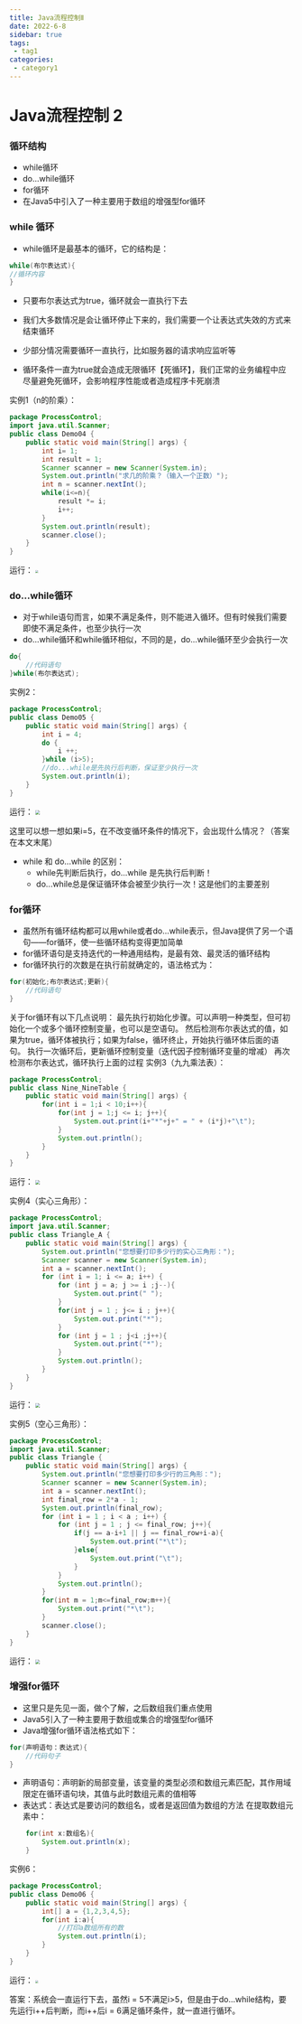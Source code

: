 ```yaml
---
title: Java流程控制Ⅱ
date: 2022-6-8
sidebar: true
tags:
 - tag1
categories:
 - category1
---
```

# Java流程控制 2

### 循环结构
* while循环
* do...while循环
* for循环
* 在Java5中引入了一种主要用于数组的增强型for循环
### while 循环
* while循环是最基本的循环，它的结构是：
```java
while(布尔表达式){
//循环内容
}
```
* 只要布尔表达式为true，循环就会一直执行下去

* 我们大多数情况是会让循环停止下来的，我们需要一个让表达式失效的方式来结束循环

* 少部分情况需要循环一直执行，比如服务器的请求响应监听等

* 循环条件一直为true就会造成无限循环【死循环】，我们正常的业务编程中应尽量避免死循环，会影响程序性能或者造成程序卡死崩溃

实例1（n的阶乘）：
```java
package ProcessControl;
import java.util.Scanner;
public class Demo04 {
    public static void main(String[] args) {
        int i= 1;
        int result = 1;
        Scanner scanner = new Scanner(System.in);
        System.out.println("求几的阶乘？（输入一个正数）");
        int n = scanner.nextInt();
        while(i<=n){
            result *= i;
            i++;
        }
        System.out.println(result);
        scanner.close();
    }
}
```
运行：
<img src="https://mzp-picture.oss-cn-hangzhou.aliyuncs.com/img/while_n的阶乘.png" style="zoom:33%;" />

### do...while循环
* 对于while语句而言，如果不满足条件，则不能进入循环。但有时候我们需要即使不满足条件，也至少执行一次
* do...while循环和while循环相似，不同的是，do...while循环至少会执行一次
```java
do{
	//代码语句
}while(布尔表达式);
```
实例2：
```java
package ProcessControl;
public class Demo05 {
    public static void main(String[] args) {
        int i = 4;
        do {
            i ++;
        }while (i>5);
        //do...while是先执行后判断，保证至少执行一次
        System.out.println(i);
    }
}
```
运行：
<img src="https://mzp-picture.oss-cn-hangzhou.aliyuncs.com/img/do_while.png" style="zoom:50%;" />

这里可以想一想如果i=5，在不改变循环条件的情况下，会出现什么情况？（答案在本文末尾）
* while 和 do...while 的区别：
  * while先判断后执行，do...while 是先执行后判断！
  * do...while总是保证循环体会被至少执行一次！这是他们的主要差别

### for循环
* 虽然所有循环结构都可以用while或者do...while表示，但Java提供了另一个语句——for循环，使一些循环结构变得更加简单
* for循环语句是支持迭代的一种通用结构，是最有效、最灵活的循环结构
* for循环执行的次数是在执行前就确定的，语法格式为：
```java
for(初始化;布尔表达式;更新){
	//代码语句
}
```
关于for循环有以下几点说明：
最先执行初始化步骤。可以声明一种类型，但可初始化一个或多个循环控制变量，也可以是空语句。
然后检测布尔表达式的值，如果为true，循环体被执行；如果为false，循环终止，开始执行循环体后面的语句。
执行一次循环后，更新循环控制变量（迭代因子控制循环变量的增减）
再次检测布尔表达式，循环执行上面的过程
实例3（九九乘法表）：
```java
package ProcessControl;
public class Nine_NineTable {
    public static void main(String[] args) {
        for(int i = 1;i < 10;i++){
            for(int j = 1;j <= i; j++){
                System.out.print(i+"*"+j+" = " + (i*j)+"\t");
            }
            System.out.println();
        }
    }
}
```
运行：
<img src="https://mzp-picture.oss-cn-hangzhou.aliyuncs.com/img/for_ninenine.png" style="zoom:50%;" />

实例4（实心三角形）：
```java
package ProcessControl;
import java.util.Scanner;
public class Triangle_A {
    public static void main(String[] args) {
        System.out.println("您想要打印多少行的实心三角形：");
        Scanner scanner = new Scanner(System.in);
        int a = scanner.nextInt();
        for (int i = 1; i <= a; i++) {
            for (int j = a; j >= i ;j--){
                System.out.print(" ");
            }
            for(int j = 1 ; j<= i ; j++){
                System.out.print("*");
            }
            for (int j = 1 ; j<i ;j++){
                System.out.print("*");
            }
            System.out.println();
        }
    }
}
```
运行：
<img src="https://mzp-picture.oss-cn-hangzhou.aliyuncs.com/img/for_Triangle_A.png" style="zoom:50%;" />

实例5（空心三角形）：
```java
package ProcessControl;
import java.util.Scanner;
public class Triangle {
    public static void main(String[] args) {
        System.out.println("您想要打印多少行的三角形：");
        Scanner scanner = new Scanner(System.in);
        int a = scanner.nextInt();
        int final_row = 2*a - 1;
        System.out.println(final_row);
        for (int i = 1 ; i < a ; i++) {
            for (int j = 1 ; j <= final_row; j++){
                if(j == a-i+1 || j == final_row+i-a){
                    System.out.print("*\t");
                }else{
                    System.out.print("\t");
                }
            }
            System.out.println();
        }
        for(int m = 1;m<=final_row;m++){
            System.out.print("*\t");
        }
        scanner.close();
    }
}
```
运行：
<img src="https://mzp-picture.oss-cn-hangzhou.aliyuncs.com/img/for_triangle.png" style="zoom: 50%;" />

### 增强for循环
* 这里只是先见一面，做个了解，之后数组我们重点使用
* Java5引入了一种主要用于数组或集合的增强型for循环
* Java增强for循环语法格式如下：
```java
for(声明语句：表达式){
	//代码句子
}
```
* 声明语句：声明新的局部变量，该变量的类型必须和数组元素匹配，其作用域限定在循环语句块，其值与此时数组元素的值相等
* 表达式：表达式是要访问的数组名，或者是返回值为数组的方法
在提取数组元素中：
```java
	for(int x:数组名){
		System.out.println(x);
	}
```
实例6：
```java
package ProcessControl;
public class Demo06 {
    public static void main(String[] args) {
        int[] a = {1,2,3,4,5};
        for(int i:a){
            //打印a数组所有的数
            System.out.println(i);
        }
    }
}
```
运行：
<img src="https://mzp-picture.oss-cn-hangzhou.aliyuncs.com/img/增强for循环.png" style="zoom:33%;" />

答案：系统会一直运行下去，虽然i = 5不满足i>5，但是由于do...while结构，要先运行i++后判断，而i++后i = 6满足循环条件，就一直进行循环。